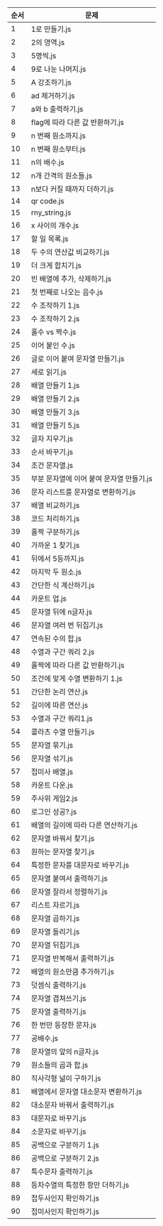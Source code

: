 | 순서 | 문제 |
|-------|-----------|
| 1 | 1로 만들기.js |
| 2 | 2의 영역.js |
| 3 | 5명씩.js |
| 4 | 9로 나눈 나머지.js |
| 5 | A 강조하기.js |
| 6 | ad 제거하기.js |
| 7 | a와 b 출력하기.js |
| 8 | flag에 따라 다른 값 반환하기.js |
| 9 | n 번째 원소까지.js |
| 10 | n 번째 원소부터.js |
| 11 | n의 배수.js |
| 12 | n개 간격의 원소들.js |
| 13 | n보다 커질 때까지 더하기.js |
| 14 | qr code.js |
| 15 | rny_string.js |
| 16 | x 사이의 개수.js |
| 17 | 할 일 목록.js |
| 18 | 두 수의 연산값 비교하기.js |
| 19 | 더 크게 합치기.js |
| 20 | 빈 배열에 추가, 삭제하기.js |
| 21 | 첫 번째로 나오는 음수.js |
| 22 | 수 조작하기 1.js |
| 23 | 수 조작하기 2.js |
| 24 | 홀수 vs 짝수.js |
| 25 | 이어 붙인 수.js |
| 26 | 글로 이어 붙여 문자열 만들기.js |
| 27 | 세로 읽기.js |
| 28 | 배열 만들기 1.js |
| 29 | 배열 만들기 2.js |
| 30 | 배열 만들기 3.js |
| 31 | 배열 만들기 5.js |
| 32 | 글자 지우기.js |
| 33 | 순서 바꾸기.js |
| 34 | 조건 문자열.js |
| 35 | 부분 문자열에 이어 붙여 문자열 만들기.js |
| 36 | 문자 리스트를 문자열로 변환하기.js |
| 37 | 배열 비교하기.js |
| 38 | 코드 처리하기.js |
| 39 | 홀짝 구분하기.js |
| 40 | 가까운 1 찾기.js |
| 41 | 뒤에서 5등까지.js |
| 42 | 마지막 두 원소.js |
| 43 | 간단한 식 계산하기.js |
| 44 | 카운트 업.js |
| 45 | 문자열 뒤에 n글자.js |
| 46 | 문자열 여러 번 뒤집기.js |
| 47 | 연속된 수의 합.js |
| 48 | 수열과 구간 쿼리 2.js |
| 49 | 홀짝에 따라 다른 값 반환하기.js |
| 50 | 조건에 맞게 수열 변환하기 1.js |
| 51 | 간단한 논리 연산.js |
| 52 | 길이에 따른 연산.js |
| 53 | 수열과 구간 쿼리1.js |
| 54 | 콜라츠 수열 만들기.js |
| 55 | 문자열 묶기.js |
| 56 | 문자열 섞기.js |
| 57 | 접미사 배열.js |
| 58 | 카운트 다운.js |
| 59 | 주사위 게임2.js |
| 60 | 로그인 성공?.js |
| 61 | 배열의 길이에 따라 다른 연산하기.js |
| 62 | 문자열 바꿔서 찾기.js |
| 63 | 원하는 문자열 찾기.js |
| 64 | 특정한 문자를 대문자로 바꾸기.js |
| 65 | 문자열 붙여서 출력하기.js |
| 66 | 문자열 잘라서 정렬하기.js |
| 67 | 리스트 자르기.js |
| 68 | 문자열 곱하기.js |
| 69 | 문자열 돌리기.js |
| 70 | 문자열 뒤집기.js |
| 71 | 문자열 반복해서 출력하기.js |
| 72 | 배열의 원소만큼 추가하기.js |
| 73 | 덧셈식 출력하기.js |
| 74 | 문자열 겹쳐쓰기.js |
| 75 | 문자열 출력하기.js |
| 76 | 한 번만 등장한 문자.js |
| 77 | 공배수.js |
| 78 | 문자열의 앞의 n글자.js |
| 79 | 원소들의 곱과 합.js |
| 80 | 직사각형 넒이 구하기.js |
| 81 | 배열에서 문자열 대소문자 변환하기.js |
| 82 | 대소문자 바꿔서 출력하기.js |
| 83 | 대문자로 바꾸기.js |
| 84 | 소문자로 바꾸기.js |
| 85 | 공백으로 구분하기 1.js |
| 86 | 공백으로 구분하기 2.js |
| 87 | 특수문자 출력하기.js |
| 88 | 등차수열의 특정한 항만 더하기.js |
| 89 | 접두사인지 확인하기.js |
| 90 | 접미사인지 확인하기.js |
